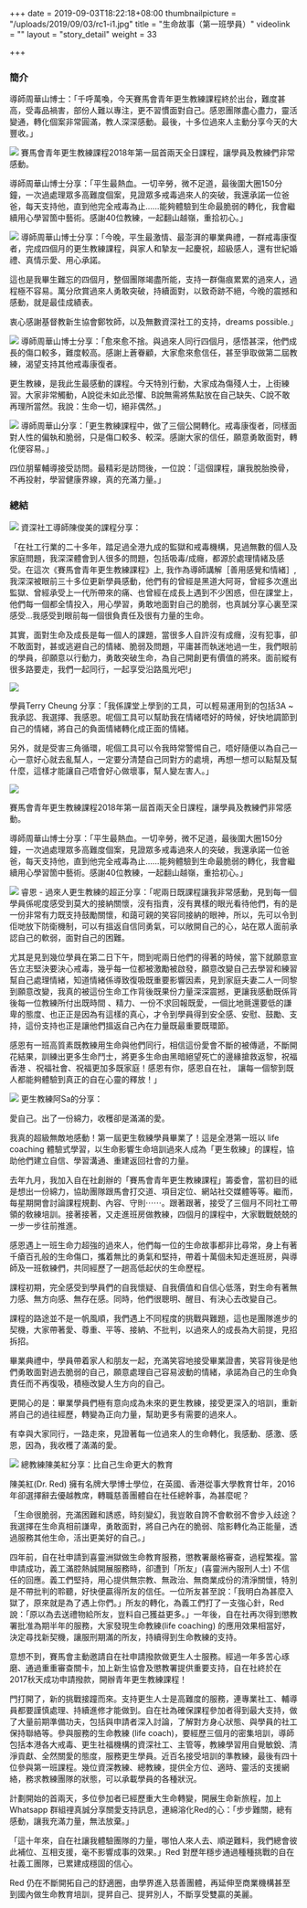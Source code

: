 +++
date = 2019-09-03T18:22:18+08:00
thumbnailpicture = "/uploads/2019/09/03/rc1-i1.jpg"
title = "生命故事（第一班學員）"
videolink = ""
layout = "story_detail"
weight = 33

+++
### 簡介
導師周華山博士：「千呼萬喚，今天賽馬會青年更生教練課程終於出台，難度甚高，受毒品禍害，部份人難以專注，更不習慣面對自己。感恩團隊盡心盡力，靈活變通，轉化個案非常圓滿，教人深深感動。最後，十多位過來人主動分享今天的大豐收。」

<img class="image" src="/uploads/2019/09/03/rc1-i2.jpg">
賽馬會青年更生教練課程2018年第一屆首兩天全日課程，讓學員及教練們非常感動。

導師周華山博士分享：「平生最熱血。一切辛勞，微不足道，最後圍大圈150分鐘，一次過處理眾多高難度個案，見證眾多戒毒過來人的突破，我還承諾一位爸爸，每天支持他，直到他完全戒毒為止......能夠體驗到生命最脆弱的轉化，我會繼續用心學習箇中藝術。感謝40位教練，一起翻山越嶺，重拾初心。」

<img class="image" src="/uploads/2019/09/03/rc1-i3.jpg">
導師周華山博士分享：「今晚，平生最激情、最澎湃的畢業典禮，一群戒毒康復者，完成四個月的更生教練課程，與家人和摯友一起慶祝，超級感人，還有世紀婚禮、真情示愛、用心承諾。

這也是我畢生難忘的四個月，整個團隊竭盡所能，支持一群傷痕累累的過來人，過程極不容易。萬分欣賞過來人勇敢突破，持續面對，以致奇跡不絕，今晚的震撼和感動，就是最佳成績表。

衷心感謝基督教新生協會鄭牧師，以及無數資深社工的支持，dreams possible.」

<img class="image" src="/uploads/2019/09/03/rc1-i4.jpg">
導師周華山博士分享：「愈來愈不捨。與過來人同行四個月，感悟甚深，他們成長的傷口較多，難度較高。感謝上蒼眷顧，大家愈來愈信任，甚至爭取做第二屆教練，渴望支持其他戒毒康復者。

更生教練，是我此生最感動的課程。今天特別行動，大家成為傷殘人士，上街練習。大家非常觸動，A說從未如此恐懼、B說無需將焦點放在自己缺失、C說不敢再理所當然。我說：生命一切，絕非偶然。」

<img class="image" src="/uploads/2019/09/03/rc1-i5.jpg">
導師周華山分享：「更生教練課程中，做了三個公開轉化。戒毒康復者，同樣面對人性的偏執和脆弱，只是傷口較多、較深。感謝大家的信任，願意勇敢面對，轉化便容易。」

四位朋輩輔導接受訪問。最精彩是訪問後，一位說：「這個課程，讓我脫胎換骨，不再投射，學習健康界線，真的充滿力量。」

### 總結

<img class="image" src="/uploads/2019/09/03/rc1-c1.jpg">
資深社工導師陳俊美的課程分享：

「在社工行業的二十多年，踏足過全港九成的監獄和戒毒機構，見過無數的個人及家庭問題，我深深體會到人很多的問題，包括吸毒/成癮，都源於處理情緒及感受。在這次《賽馬會青年更生教練課程》上, 我作為導師講解［善用感覺和情緒］, 我深深被眼前三十多位更新學員感動，他們有的曾經是黑道大阿哥，曾經多次進出監獄、曾經承受上一代所帶來的痛、也曾經在成長上遇到不少困惑，但在課堂上，他們每一個都全情投入，用心學習，勇敢地面對自己的脆弱，也真誠分享心裏至深感受…我感受到眼前每一個很負責任及很有力量的生命。

其實，面對生命及成長是每一個人的課題，當很多人自許沒有成癮，沒有犯事，卻不敢面對，甚或逃避自己的情緒、脆弱及問題，平庸甚而執迷地過一生，我們眼前的學員，卻願意以行動力，勇敢突破生命，為自己開創更有價值的將來。面前縱有很多路要走，我們一起同行，一起享受沿路風光吧!」

<img class="image" src="/uploads/2019/09/03/rc1-c2.jpg">

學員Terry Cheung 分享：「我係課堂上學到的工具，可以輕易運用到的包括3A ~ 我承認、我選擇、我感恩。呢個工具可以幫助我在情緒唔好的時候，好快地調節到自己的情緒，將自己的負面情緒轉化成正面的情緒。

另外，就是受害三角循環，呢個工具可以令我時常警惕自己，唔好隨便以為自己一心一意好心就去亂幫人，一定要分清楚自己同對方的處境，再想一想可以點幫及幫什麼，這樣才能讓自己唔會好心做壞事，幫人變左害人。」

<img class="image" src="/uploads/2019/09/03/rc1-c3.jpg">

賽馬會青年更生教練課程2018年第一屆首兩天全日課程，讓學員及教練們非常感動。

導師周華山博士分享：「平生最熱血。一切辛勞，微不足道，最後圍大圈150分鐘，一次過處理眾多高難度個案，見證眾多戒毒過來人的突破，我還承諾一位爸爸，每天支持他，直到他完全戒毒為止......能夠體驗到生命最脆弱的轉化，我會繼續用心學習箇中藝術。感謝40位教練，一起翻山越嶺，重拾初心。」

<img class="image" src="/uploads/2019/09/03/rc1-c4.jpg">
睿恩 - 過來人更生教練的超正分享：「呢兩日既課程讓我非常感動，見到每一個學員係呢度感受到莫大的接納關懷，沒有指責，沒有異樣的眼光看待他們，有的是一份非常有力既支持鼓勵關懷，和藹可親的笑容同接納的眼神，所以，先可以令到佢哋放下防衛機制，可以有搵返自信同勇氣，可以敞開自己的心，站在眾人面前承認自己的軟弱，面對自己的困難。

尤其是見到幾位學員在第二日下午，問到呢兩日他們的得著的時候，當下就願意宣告立志堅決要決心戒毒，幾乎每一位都被激勵被啟發，願意改變自己去學習和練習幫自己處理情緒，知道情緒係導致復吸既重要影響因素，見到家庭夫妻二人一同黎到願意改變，我真的被這份生命工作背後既果份力量深深震撼，更讓我感動既係背後每一位教練所付出既時間 、精力、一份不求回報既愛，一個比地氈還要低的謙卑的態度、也正正是因為有這樣的真心，才令到學員得到安全感、安慰、鼓勵、支持，這份支持也正是讓他們搵返自己內在力量既最重要既環節。

感恩有一班高質素既教練用生命與他們同行，相信這份愛會不斷的被傳遞，不斷開花結果，訓練出更多生命鬥士，將更多生命由黑暗絕望死亡的邊緣搶救返黎，祝福香港 、祝福社會、祝福更加多既家庭！感恩有你，感恩自在社， 讓每一個黎到既人都能夠體驗到真正的自在心靈的釋放！」

<img class="image" src="/uploads/2019/09/03/rc1-c5.jpg">
更生教練阿Sa的分享：

愛自己。出了一份綿力，收穫卻是滿滿的愛。

我真的超級無敵地感動！第一屆更生敎練學員畢業了！這是全港第一班以 life coaching 體驗式學習，以生命影響生命培訓過來人成為「更生敎練」的課程，協助他們建立自信、學習溝通、重建返回社會的力量。

去年九月，我加入自在社創辦的「賽馬會青年更生教練課程」籌委會，當初目的祗是想出一份綿力，協助團隊跟馬會打交道、項目定位、網站社交媒體等等。繼而，每星期開會討論課程規劃、內容、守則⋯⋯。跟著跟著，接受了三個月不同社工帶領的敎練培訓。接著接著，又走進班房做教練，四個月的課程中，大家戰戰兢兢的一步一步往前推進。

感恩遇上一班生命力超強的過來人，他們每一位的生命故事都非比尋常，身上有著千瘡百孔般的生命傷口，攜着無比的勇氣和堅持，帶着十萬個未知走進班房，與導師及一班敎練們，共同經歷了一趟高低起伏的生命歷程。

課程初期，完全感受到學員們的自我懷疑、自我價值和自信心低落，對生命有著無力感、無方向感、無存在感。同時，他們很聰明、醒目、有決心去改變自己。

課程的路途並不是一帆風順，我們遇上不同程度的挑戰與難題，這也是團隊進步的契機，大家帶著愛、尊重、平等、接納、不批判，以過來人的成長為大前提，見招拆招。

畢業典禮中，學員帶着家人和朋友一起，充滿笑容地接受畢業證書，笑容背後是他們勇敢面對過去脆弱的自己，願意處理自己容易波動的情緒，承諾為自己的生命負責任而不再復吸，積極改變人生方向的自己。

更開心的是：畢業學員們極有意向成為未來的更生教練，接受更深入的培訓，重新將自己的過往經歷，轉變為正向力量，幫助更多有需要的過來人。

有幸與大家同行，一路走來，見證著每一位過來人的生命轉化，我感動、感激、感恩，因為，我收穫了滿滿的愛。


<img class="image" src="/uploads/2019/09/03/rc1-c6.jpg">
總教練陳美紅分享：比自己生命更大的教育

陳美紅(Dr. Red) 擁有名牌大學博士學位，在英國、香港從事大學教育廿年，2016年卻選擇辭去優越教席，轉職慈善團體自在社任總幹事，為甚麼呢？

「生命很脆弱，充滿困難和誘惑，時刻變幻，我豈敢自誇不會軟弱不會步入歧途？我選擇在生命真相前謙卑，勇敢面對，將自己內在的脆弱、陰影轉化為正能量，透過服務其他生命，活出更美好的自己。」

四年前，自在社申請到喜靈洲獄做生命教育服務，懲教署嚴格審查，過程繁複。當申請成功，義工滿腔熱誠開展服務時，卻遭到「所友」(喜靈洲內服刑人士) 不信任的回應。義工們堅持，用心提供無宗教、無政治、無商業成份的清淨關懷，特別是不帶批判的聆聽，好快便贏得所友的信任。一位所友甚至說：「我明白為甚麼入獄了，原來就是為了遇上你們。」所友的轉化，為義工們打了一支強心針，Red說：「原以為去送禮物給所友，豈料自己獲益更多。」一年後，自在社再次得到懲教署批准為期半年的服務，大家發現生命教練(life coaching) 的應用效果相當好，決定尋找新契機，讓服刑期滿的所友，持續得到生命教練的支持。

意想不到，賽馬會主動邀請自在社申請撥款做更生人士服務。經過一年多苦心琢磨、通過重重審查關卡，加上新生協會及懲教署提供重要支持，自在社終於在 2017秋天成功申請撥款，開辦青年更生教練課程！

門打開了，新的挑戰接蹱而來。支持更生人士是高難度的服務，連專業社工、輔導員都要謹慎處理、持續進修才能做到。自在社為確保課程參加者得到最大支持，做了大量前期準備功夫，包括與申請者深入討論，了解對方身心狀態、與學員的社工保持聯絡等。參與服務的生命教練 (life coach)，要經歷三個月的密集培訓，導師包括本港各大戒毒、更生社福機構的資深社工、主管等，教練學習用自覺敏銳、清淨貢獻、全然關愛的態度，服務更生學員。近百名接受培訓的準教練，最後有四十位參與第一班課程。幾位資深教練、總教練，提供全方位、適時、靈活的支援網絡，務求教練團隊的狀態，可以承載學員的各種狀況。

計劃開始的首兩天，多位參加者已經歷重大生命轉變，開展生命新旅程，加上Whatsapp 群組𥚃真誠分享關愛支持訊息，連綿溶化Red的心：「步步難關，總有感動，讓我充滿力量，無法放棄。」

「這十年來，自在社讓我體驗團隊的力量，哪怕人來人去、順逆難料，我們總會彼此補位、互相支援，毫不影響成事的效果。」Red 對歷年穩步通過種種挑戰的自在社義工團隊，已累建成穩固的信心。

Red 仍在不斷開拓自己的舒適圈，由學界進入慈善團體，再延伸至商業機構甚至到國內做生命教育培訓，提昇自己、提昇別人，不斷享受雙贏的美麗。